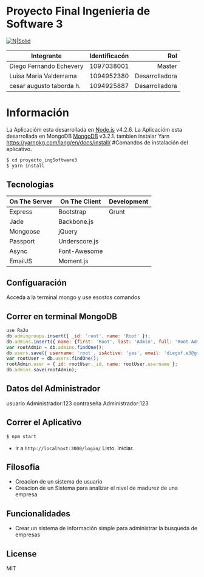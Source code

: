 Proyecto Final Ingenieria de Software 3
=======================================

[![N|Solid](http://www.animatedimages.org/data/media/1618/animated-tux-image-0135.gif)](https://gitlab.com/godie007/proyecto_ingSoftware2)

| Integrante                 | Identificacón | Rol            |
|----------------------------|:-------------:|---------------:|
| Diego Fernando Echevery    |  1097038001   |     Master     |
| Luisa Maria Valderrama     |  1094952380   | Desarrolladora |
| cesar augusto taborda h.   |  1094925887   | Desarrolladora |

Información
===========

La Aplicacióm esta desarrollada en [Node.js](https://nodejs.org/) v4.2.6. La Aplicacióm esta desarrollada en MongoDB [MongoDB](https://www.mongodb.com/) v3.2.1.
tambien instalar Yarn https://yarnpkg.com/lang/en/docs/install/
#Comandos de instalación del aplicativo.

```sh
$ cd proyecto_ingSoftware3
$ yarn install
```
## Tecnologias

| On The Server | On The Client  | Development |
| ------------- | -------------- | ----------- |
| Express       | Bootstrap      | Grunt       |
| Jade          | Backbone.js    |             |
| Mongoose      | jQuery         |             |
| Passport      | Underscore.js  |             |
| Async         | Font-Awesome   |             |
| EmailJS       | Moment.js      |             |

## Configuaración
Acceda a la terminal mongo y use esostos comandos

## Correr en terminal MongoDB

```js
use RaJu
db.admingroups.insert({ _id: 'root', name: 'Root' });
db.admins.insert({ name: {first: 'Root', last: 'Admin', full: 'Root Admin'}, groups: ['root'] });
var rootAdmin = db.admins.findOne();
db.users.save({ username: 'root', isActive: 'yes', email: 'diegof.e3@gmail.com',"password" : "$2a$10$v3iNlSJ/EgmwSVPfbEpsbO18EcGIR9m62hCVocn7e83tcmMVAoo2W", roles: {admin: rootAdmin._id} });
var rootUser = db.users.findOne();
rootAdmin.user = { id: rootUser._id, name: rootUser.username };
db.admins.save(rootAdmin);
```
## Datos del Administrador
usuario Administrador:123
contraseña Administrador:123

## Correr el Aplicativo

```bash
$ npm start
```

 - Ir a `http://localhost:3000/login/`
Listo. Iniciar.


## Filosofia

 - Creacion de un sistema de usuario
 - Creacion de un Sistema para analizar el nivel de madurez de una empresa

## Funcionalidades
 - Crear un sistema de información simple para administrar la busqueda de empresas

## License
MIT
